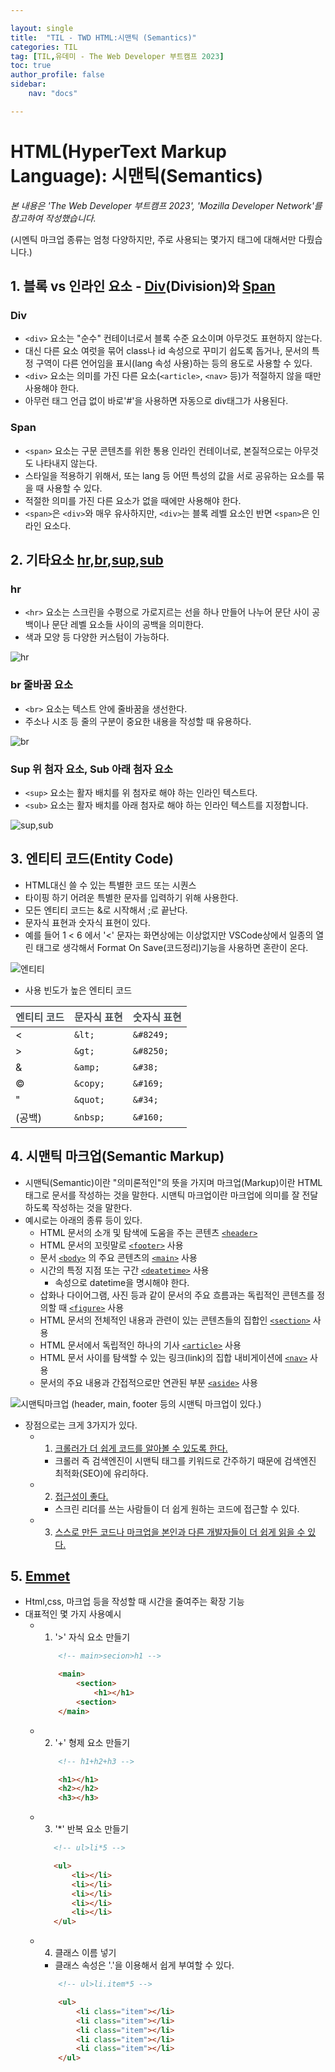 ```yaml
---

layout: single
title:  "TIL - TWD HTML:시맨틱 (Semantics)"
categories: TIL
tag: [TIL,유데미 - The Web Developer 부트캠프 2023]
toc: true
author_profile: false
sidebar:
    nav: "docs"

---
```


# HTML(HyperText Markup Language): 시맨틱(Semantics)

<p data-ke-size="size14"><i>본 내용은 'The Web Developer 부트캠프 2023', 'Mozilla Developer Network'를 참고하여 작성했습니다.</i></p>

(시멘틱 마크업 종류는 엄청 다양하지만, 주로 사용되는 몇가지 태그에 대해서만 다뤘습니다.)

## 1. 블록 vs 인라인 요소 - [Div](https://developer.mozilla.org/ko/docs/Web/HTML/Element/div)(Division)와 [Span](https://developer.mozilla.org/ko/docs/Web/HTML/Element/span)

### Div

* `<div>` 요소는 "순수" 컨테이너로서 블록 수준 요소이며 아무것도 표현하지 않는다.
* 대신 다른 요소 여럿을 묶어 class나 id 속성으로 꾸미기 쉽도록 돕거나, 문서의 특정 구역이 다른 언어임을 표시(lang 속성 사용)하는 등의 용도로 사용할 수 있다.
* `<div>` 요소는 의미를 가진 다른 요소(`<article>`, `<nav>` 등)가 적절하지 않을 때만 사용해야 한다.
* 아무런 태그 언급 없이 바로'#'을 사용하면 자동으로 div태그가 사용된다.

### Span

* `<span>` 요소는 구문 콘텐츠를 위한 통용 인라인 컨테이너로, 본질적으로는 아무것도 나타내지 않는다.
* 스타일을 적용하기 위해서, 또는 lang 등 어떤 특성의 값을 서로 공유하는 요소를 묶을 때 사용할 수 있다.
* 적절한 의미를 가진 다른 요소가 없을 때에만 사용해야 한다. 
* `<span>`은 `<div>`와 매우 유사하지만, `<div>`는 블록 레벨 요소인 반면 `<span>`은 인라인 요소다.

## 2. 기타요소 [hr](https://developer.mozilla.org/ko/docs/Web/HTML/Element/hr),[br](https://developer.mozilla.org/ko/docs/Web/HTML/Element/br),[sup](https://developer.mozilla.org/ko/docs/Web/HTML/Element/sup),[sub](https://developer.mozilla.org/ko/docs/Web/HTML/Element/sub)

### hr 

* `<hr>` 요소는 스크린을 수평으로 가로지르는 선을 하나 만들어 나누어 문단 사이 공백이나 문단 레벨 요소들 사이의 공백을 의미한다.
* 색과 모양 등 다양한 커스텀이 가능하다.

![hr](/assets/images/Udemy/02/udemy02_hr.PNG)


### br 줄바꿈 요소

* `<br>` 요소는 텍스트 안에 줄바꿈을 생선한다. 
* 주소나 시조 등 줄의 구분이 중요한 내용을 작성할 때 유용하다.

![br](/assets/images/Udemy/02/udemy02_br.PNG)


### Sup 위 첨자 요소, Sub 아래 첨자 요소

*  `<sup>` 요소는 활자 배치를 위 첨자로 해야 하는 인라인 텍스트다.
*  `<sub>` 요소는 활자 배치를 아래 첨자로 해야 하는 인라인 텍스트를 지정합니다.

![sup,sub](/assets/images/Udemy/02/udemy02_sup,sub.PNG)

## 3. 엔티티 코드(Entity Code)

* HTML대신 쓸 수 있는 특별한 코드 또는 시퀀스
* 타이핑 하기 어려운 특별한 문자를 입력하기 위해 사용한다.
* 모든 엔티티 코드는 &로 시작해서 ;로 끝난다.
* 문자식 표현과 숫자식 표현이 있다.
* 예를 들어 1 < 6 에서 '<' 문자는 화면상에는 이상없지만 VSCode상에서 일종의 열린 태그로 생각해서 Format On Save(코드정리)기능을 사용하면 혼란이 온다.
  
![엔티티](/assets/images/Udemy/02/udemy02_엔티티코드.PNG)

* 사용 빈도가 높은 엔티티 코드

| <span style="color:#4D5357">엔티티 코드</span> | <span style="color:#4D5357">문자식 표현</span> | <span style="color:#4D5357">숫자식 표현</span> |
| ---------------------------------------------- | ---------------------------------------------- | ---------------------------------------------- |
| <                                              | `&lt;`                                         | `&#8249;`                                      |
| >                                              | `&gt;`                                         | `&#8250;`                                      |
| &                                              | `&amp;`                                        | `&#38;`                                        |
| ©                                              | `&copy;`                                       | `&#169;`                                       |
| "                                              | `&quot;`                                       | `&#34;`                                        |
| (공백)                                         | `&nbsp;`                                       | `&#160;`                                       |

## 4. 시맨틱 마크업(Semantic Markup)

* 시맨틱(Semantic)이란 "의미론적인"의 뜻을 가지며 마크업(Markup)이란 HTML 태그로 문서를 작성하는 것을 말한다. 시맨틱 마크업이란 마크업에 의미를 잘 전달하도록 작성하는 것을 말한다.
* 예시로는 아래의 종류 등이 있다.
  * HTML 문서의 소개 및 탐색에 도움을 주는 콘텐츠 [`<header>`](https://developer.mozilla.org/ko/docs/Web/HTML/Element/header)
  * HTML 문서의 꼬릿말로 [`<footer>`](https://developer.mozilla.org/ko/docs/Web/HTML/Element/footer) 사용
  * 문서 [`<body>`](https://developer.mozilla.org/ko/docs/Web/HTML/Element/body) 의 주요 콘텐츠의 [`<main>`](https://developer.mozilla.org/ko/docs/Web/HTML/Element/main) 사용
  * 시간의 특정 지점 또는 구간 [`<deatetime>`](https://developer.mozilla.org/ko/docs/Web/HTML/Element/time) 사용
    * 속성으로 datetime을 명시해야 한다.
  * 삽화나 다이어그램, 사진 등과 같이 문서의 주요 흐름과는 독립적인 콘텐츠를 정의할 때 [`<figure>`](https://developer.mozilla.org/ko/docs/Web/HTML/Element/figure) 사용
  * HTML 문서의 전체적인 내용과 관련이 있는 콘텐츠들의 집합인 [`<section>`](https://developer.mozilla.org/ko/docs/Web/HTML/Element/section) 사용
  * HTML 문서에서 독립적인 하나의 기사 [`<article>`](https://developer.mozilla.org/ko/docs/Web/HTML/Element/article) 사용
  * HTML 문서 사이를 탐색할 수 있는 링크(link)의 집합 내비게이션에 [`<nav>`](https://developer.mozilla.org/ko/docs/Web/HTML/Element/nav) 사용
  * 문서의 주요 내용과 간접적으로만 연관된 부분 [`<aside>`](https://developer.mozilla.org/ko/docs/Web/HTML/Element/aside) 사용

![시맨틱마크업](/assets/images/Udemy/02/udemy02_시맨틱마크업.PNG)
  (header, main, footer 등의 시맨틱 마크업이 있다.)


* 장점으로는 크게 3가지가 있다.
  * 1) <U>크롤러가 더 쉽게 코드를 알아볼 수 있도록 한다.</U>
    * 크롤러 즉 검색엔진이 시맨틱 태그를 키워드로 간주하기 때문에 검색엔진 최적화(SEO)에 유리하다.
  * 2) <U>접근성이 좋다.</U>
    * 스크린 리더를 쓰는 사람들이 더 쉽게 원하는 코드에 접근할 수 있다.
  * 3) <U>스스로 만든 코드나 마크업을 본인과 다른 개발자들이 더 쉽게 읽을 수 있다.</U>

## 5. [Emmet](https://emmet.io/)
* Html,css, 마크업 등을 작성할 때 시간을 줄여주는 확장 기능
* 대표적인 몇 가지 사용예시
  * 1) '>' 자식 요소 만들기
    ```html
        <!-- main>secion>h1 -->

        <main>
            <section>
                <h1></h1>
            <section>
        </main>
    ```
  * 2) '+' 형제 요소 만들기
    ```html
        <!-- h1+h2+h3 -->

        <h1></h1>
        <h2></h2>
        <h3></h3>
    ```
  * 3) '*' 반복 요소 만들기
     ```html
        <!-- ul>li*5 -->

        <ul>
            <li></li>
            <li></li>
            <li></li>
            <li></li>
            <li></li>
        </ul>
    ```
  * 4) 클래스 이름 넣기
    * 클래스 속성은 '.'을 이용해서 쉽게 부여할 수 있다.

    ```html
        <!-- ul>li.item*5 -->

        <ul>
            <li class="item"></li>
            <li class="item"></li>
            <li class="item"></li>
            <li class="item"></li>
            <li class="item"></li>
        </ul>
    ```